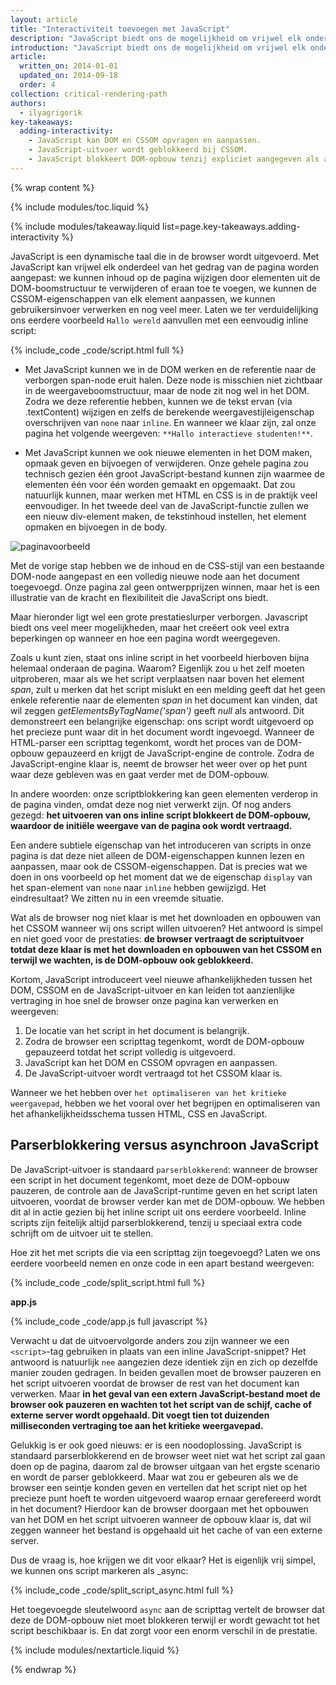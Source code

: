 ```yaml
---
layout: article
title: "Interactiviteit toevoegen met JavaScript"
description: "JavaScript biedt ons de mogelijkheid om vrijwel elk onderdeel van de pagina aan te passen: inhoud, vormgeving en de reactie op interactie van gebruikers. Maar JavaScript kan ook de DOM-opbouw blokkeren en vertragen wanneer een pagina wordt weergegeven. Zorg dat uw JavaScript asynchroon is en verwijder alle onnodige JavaScript uit het kritieke weergavepad om optimale prestaties te leveren."
introduction: "JavaScript biedt ons de mogelijkheid om vrijwel elk onderdeel van de pagina aan te passen: inhoud, vormgeving en de reactie op interactie van gebruikers. Maar JavaScript kan ook de DOM-opbouw blokkeren en vertragen wanneer een pagina wordt weergegeven. Zorg dat uw JavaScript asynchroon is en verwijder alle onnodige JavaScript uit het kritieke weergavepad om optimale prestaties te leveren."
article:
  written_on: 2014-01-01
  updated_on: 2014-09-18
  order: 4
collection: critical-rendering-path
authors:
  - ilyagrigorik
key-takeaways:
  adding-interactivity:
    - JavaScript kan DOM en CSSOM opvragen en aanpassen.
    - JavaScript-uitvoer wordt geblokkeerd bij CSSOM.
    - JavaScript blokkeert DOM-opbouw tenzij expliciet aangegeven als asynchroon.
---
```

{% wrap content %}

<style>
  img, video, object {
    max-width: 100%;
  }

  img.center {
    display: block;
    margin-left: auto;
    margin-right: auto;
  }
</style>

{% include modules/toc.liquid %}

{% include modules/takeaway.liquid list=page.key-takeaways.adding-interactivity %}

JavaScript is een dynamische taal die in de browser wordt uitgevoerd. Met JavaScript kan vrijwel elk onderdeel van het gedrag van de pagina worden aangepast: we kunnen inhoud op de pagina wijzigen door elementen uit de DOM-boomstructuur te verwijderen of eraan toe te voegen, we kunnen de CSSOM-eigenschappen van elk element aanpassen, we kunnen gebruikersinvoer verwerken en nog veel meer. Laten we ter verduidelijking ons eerdere voorbeeld `Hallo wereld` aanvullen met een eenvoudig inline script:

{% include_code _code/script.html full %}

* Met JavaScript kunnen we in de DOM werken en de referentie naar de verborgen span-node eruit halen. Deze node is misschien niet zichtbaar in de weergaveboomstructuur, maar de node zit nog wel in het DOM. Zodra we deze referentie hebben, kunnen we de tekst ervan (via .textContent) wijzigen en zelfs de berekende weergavestijleigenschap overschrijven van `none` naar `inline`. En wanneer we klaar zijn, zal onze pagina het volgende weergeven: `**Hallo interactieve studenten!**`.

* Met JavaScript kunnen we ook nieuwe elementen in het DOM maken, opmaak geven en bijvoegen of verwijderen. Onze gehele pagina zou technisch gezien één groot JavaScript-bestand kunnen zijn waarmee de elementen één voor één worden gemaakt en opgemaakt. Dat zou natuurlijk kunnen, maar werken met HTML en CSS is in de praktijk veel eenvoudiger. In het tweede deel van de JavaScript-functie zullen we een nieuw div-element maken, de tekstinhoud instellen, het element opmaken en bijvoegen in de body.

<img src="images/device-js-small.png" class="center" alt="paginavoorbeeld">

Met de vorige stap hebben we de inhoud en de CSS-stijl van een bestaande DOM-node aangepast en een volledig nieuwe node aan het document toegevoegd. Onze pagina zal geen ontwerpprijzen winnen, maar het is een illustratie van de kracht en flexibiliteit die JavaScript ons biedt.

Maar hieronder ligt wel een grote prestatieslurper verborgen. Javascript biedt ons veel meer mogelijkheden, maar het creëert ook veel extra beperkingen op wanneer en hoe een pagina wordt weergegeven.

Zoals u kunt zien, staat ons inline script in het voorbeeld hierboven bijna helemaal onderaan de pagina. Waarom? Eigenlijk zou u het zelf moeten uitproberen, maar als we het script verplaatsen naar boven het element _span_, zult u merken dat het script mislukt en een melding geeft dat het geen enkele referentie naar de elementen _span_ in het document kan vinden, dat wil zeggen _getElementsByTagName('span')_ geeft _null_ als antwoord. Dit demonstreert een belangrijke eigenschap: ons script wordt uitgevoerd op het precieze punt waar dit in het document wordt ingevoegd. Wanneer de HTML-parser een scripttag tegenkomt, wordt het proces van de DOM-opbouw gepauzeerd en krijgt de JavaScript-engine de controle. Zodra de JavaScript-engine klaar is, neemt de browser het weer over op het punt waar deze gebleven was en gaat verder met de DOM-opbouw.

In andere woorden: onze scriptblokkering kan geen elementen verderop in de pagina vinden, omdat deze nog niet verwerkt zijn. Of nog anders gezegd: **het uitvoeren van ons inline script blokkeert de DOM-opbouw, waardoor de initiële weergave van de pagina ook wordt vertraagd.**

Een andere subtiele eigenschap van het introduceren van scripts in onze pagina is dat deze niet alleen de DOM-eigenschappen kunnen lezen en aanpassen, maar ook de CSSOM-eigenschappen. Dat is precies wat we doen in ons voorbeeld op het moment dat we de eigenschap `display` van het span-element van `none` naar `inline` hebben gewijzigd. Het eindresultaat? We zitten nu in een vreemde situatie.

Wat als de browser nog niet klaar is met het downloaden en opbouwen van het CSSOM wanneer wij ons script willen uitvoeren? Het antwoord is simpel en niet goed voor de prestaties: **de browser vertraagt de scriptuitvoer totdat deze klaar is met het downloaden en opbouwen van het CSSOM en terwijl we wachten, is de DOM-opbouw ook geblokkeerd.**

Kortom, JavaScript introduceert veel nieuwe afhankelijkheden tussen het DOM, CSSOM en de JavaScript-uitvoer en kan leiden tot aanzienlijke vertraging in hoe snel de browser onze pagina kan verwerken en weergeven:

1. De locatie van het script in het document is belangrijk.
2. Zodra de browser een scripttag tegenkomt, wordt de DOM-opbouw gepauzeerd totdat het script volledig is uitgevoerd.
3. JavaScript kan het DOM en CSSOM opvragen en aanpassen.
4. De JavaScript-uitvoer wordt vertraagd tot het CSSOM klaar is.

Wanneer we het hebben over `het optimaliseren van het kritieke weergavepad`, hebben we het vooral over het begrijpen en optimaliseren van het afhankelijkheidsschema tussen HTML, CSS en JavaScript.


## Parserblokkering versus asynchroon JavaScript

De JavaScript-uitvoer is standaard `parserblokkerend`: wanneer de browser een script in het document tegenkomt, moet deze de DOM-opbouw pauzeren, de controle aan de JavaScript-runtime geven en het script laten uitvoeren, voordat de browser verder kan met de DOM-opbouw. We hebben dit al in actie gezien bij het inline script uit ons eerdere voorbeeld. Inline scripts zijn feitelijk altijd parserblokkerend, tenzij u speciaal extra code schrijft om de uitvoer uit te stellen.

Hoe zit het met scripts die via een scripttag zijn toegevoegd? Laten we ons eerdere voorbeeld nemen en onze code in een apart bestand weergeven:

{% include_code _code/split_script.html full %}

**app.js**

{% include_code _code/app.js full javascript %}

Verwacht u dat de uitvoervolgorde anders zou zijn wanneer we een `<script>`-tag gebruiken in plaats van een inline JavaScript-snippet? Het antwoord is natuurlijk `nee` aangezien deze identiek zijn en zich op dezelfde manier zouden gedragen. In beiden gevallen moet de browser pauzeren en het script uitvoeren voordat de browser de rest van het document kan verwerken. Maar **in het geval van een extern JavaScript-bestand moet de browser ook pauzeren en wachten tot het script van de schijf, cache of externe server wordt opgehaald. Dit voegt tien tot duizenden milliseconden vertraging toe aan het kritieke weergavepad.**

Gelukkig is er ook goed nieuws: er is een noodoplossing. JavaScript is standaard parserblokkerend en de browser weet niet wat het script zal gaan doen op de pagina, daarom zal de browser uitgaan van het ergste scenario en wordt de parser geblokkeerd. Maar wat zou er gebeuren als we de browser een seintje konden geven en vertellen dat het script niet op het precieze punt hoeft te worden uitgevoerd waarop ernaar gerefereerd wordt in het document? Hierdoor kan de browser doorgaan met het opbouwen van het DOM en het script uitvoeren wanneer de opbouw klaar is, dat wil zeggen wanneer het bestand is opgehaald uit het cache of van een externe server.

Dus de vraag is, hoe krijgen we dit voor elkaar? Het is eigenlijk vrij simpel, we kunnen ons script markeren als _async:

{% include_code _code/split_script_async.html full %}

Het toegevoegde sleutelwoord `async` aan de scripttag vertelt de browser dat deze de DOM-opbouw niet moet blokkeren terwijl er wordt gewacht tot het script beschikbaar is. En dat zorgt voor een enorm verschil in de prestatie.

{% include modules/nextarticle.liquid %}

{% endwrap %}

